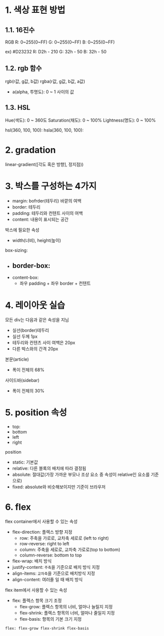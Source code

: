 # 1. 색상 표현 방법

## 1.1. 16진수

RGB
R: 0~255(0~FF)
G: 0~255(0~FF)
B: 0~255(0~FF)

ex) #D23232
R: D2h - 210
G: 32h - 50
B: 32h - 50

## 1.2. rgb 함수

rgb(r값, g값, b값)
rgba(r값, g값, b값, a값)
- a(alpha, 투명도): 0 ~ 1 사이의 값

## 1.3. HSL

Hue(색도): 0 ~ 360도
Saturation(채도): 0 ~ 100%
Lightness(명도): 0 ~ 100%

hsl(360, 100, 100):
hsla(360, 100, 100):

# 2. gradation

linear-gradient([각도 혹은 방향], 정지점))

# 3. 박스를 구성하는 4가지
- margin: bofrder(테두리) 바깥의 여백
- border: 테두리
- padding: 테두리와 컨텐트 사이의 여백
- content: 내용이 표시되는 공간

박스에 필요한 속성

- width(너비), height(높이)

box-sizing: 
  - border-box:
    - 
  - content-box: 
    - 좌우 padding + 좌우 border + 컨텐트

# 4. 레이아웃 실습

모든 div는 다음과 같은 속성을 지님
- 실선(border)테두리
- 실선 두께 1px
- 테두리와 컨텐츠 사이 여백은 20px
- 다른 박스와의 간격 20px

본문(article)
- 폭이 전체의 68%

사이드바(sidebar)
- 폭이 전체의 30%

# 5. position 속성

- top:
- bottom
- left
- right

position

- static: 기본값
- relative: 다른 블록의 배치에 따라 결정됨
- absolute: 절대값(가장 가까운 부모나 조상 요소 중 속성이 relative인 요소를 기준으로)
- fixed: absolute와 비슷해보이지만 기준이 브라우저

# 6. flex

flex container에서 사용할 수 있는 속성
- flex-direction: 플렉스 방향 지정
  - row: 주축을 가로로, 교차축 세로로 (left to right)
  - row-reverse: right to left
  - column: 주축을 세로로, 교차축 가로로(top to bottom)
  - column-reverse: bottom to top
- flex-wrap: 배치 방식
- justify-content: `주축`을 기준으로 배치 방식 지정
- align-items: `교차축`을 기준으로 배치방식 지정
- align-content: 여러줄 일 때 배치 방식

flex item에서 사용할 수 있는 속성
- flex: 플렉스 항목 크기 조정
    - flex-grow: 플렉스 항목의 너비, 얼마나 늘릴지 지정
    - flex-shrink: 플렉스 항목의 너비, 얼마나 줄일지 지정
    - flex-basis: 항목의 기본 크기 지정

```html
flex: flex-grow flex-shrink flex-basis
```

